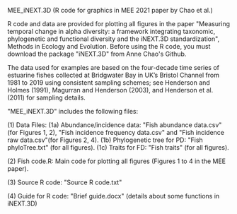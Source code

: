 MEE_iNEXT.3D (R code for graphics in MEE 2021 paper by Chao et al.)

R code and data are provided for plotting all figures in the paper "Measuring temporal change in alpha diversity: a framework integrating taxonomic, phylogenetic and functional diversity and the iNEXT.3D standardization", Methods in Ecology and Evolution. Before using the R code, you must download the package "iNEXT.3D" from Anne Chao's Github. 

The data used for examples are based on the four-decade time series of estuarine fishes collected at Bridgwater Bay in UK’s Bristol Channel from 1981 to 2019 using consistent sampling schemes; see Henderson and Holmes (1991), Magurran and Henderson (2003), and Henderson et al. (2011) for sampling details.  

"MEE_iNEXT.3D" includes the following files:

(1) Data Files: 
(1a) Abundance/incidence data: "Fish abundance data.csv" (for Figures 1, 2), "Fish incidence frequency data.csv" and "Fish incidence raw data.csv"(for Figures 2, 4). 
(1b) Phylogenetic tree for PD: "Fish phyloTree.txt" (for all figures).
(1c) Traits for FD: "Fish traits" (for all figures).

(2) Fish code.R: Main code for plotting all figures (Figures 1 to 4 in the MEE paper).

(3) Source R code: "Source R code.txt"

(4) Guide for R code: "Brief guide.docx" (details about some functions in iNEXT.3D)
